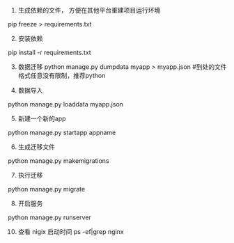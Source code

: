 
1. 生成依赖的文件， 方便在其他平台重建项目运行环境

pip freeze > requirements.txt

2. 安装依赖

pip install -r requirements.txt


3. 数据迁移	
python manage.py dumpdata myapp > myapp.json #到处的文件格式任意没有限制，推荐python

4. 数据导入

python manage.py loaddata myapp.json



5. 新建一个新的app

python manage.py  startapp appname

6. 生成迁移文件

python manage.py   makemigrations


7. 执行迁移

python manage.py  migrate

8. 开启服务

python manage.py  runserver


10. 查看 nigix 启动时间
ps -ef|grep  nginx